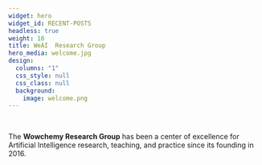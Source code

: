 ```yaml
---
widget: hero
widget_id: RECENT-POSTS
headless: true
weight: 10
title: WeAI  Research Group
hero_media: welcome.jpg
design:
  columns: "1"
  css_style: null
  css_class: null
  background:
    image: welcome.png
---
```


<br>

The **Wowchemy Research Group** has been a center of excellence for Artificial Intelligence research, teaching, and practice since its founding in 2016.
